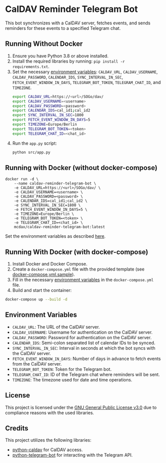 # CalDAV Reminder Telegram Bot

This bot synchronizes with a CalDAV server, fetches events, and sends reminders for these events to a specified Telegram chat.

## Running Without Docker

1. Ensure you have Python 3.8 or above installed.
2. Install the required libraries by running: `pip install -r requirements.txt`.
3. Set the necessary [environment variables](#environment-variables): `CALDAV_URL`, `CALDAV_USERNAME`, `CALDAV_PASSWORD`, `CALENDAR_IDS`, `SYNC_INTERVAL_IN_SEC`, `FETCH_EVENT_WINDOW_IN_DAYS`, `TELEGRAM_BOT_TOKEN`, `TELEGRAM_CHAT_ID`, and `TIMEZONE`.
    ```bash
    export CALDAV_URL=https://<url>/SOGo/dav/
    export CALDAV_USERNAME=<username>
    export CALDAV_PASSWORD=<password>
    export CALENDAR_IDS=cal_id1;cal_id2
    export SYNC_INTERVAL_IN_SEC=1800
    export FETCH_EVENT_WINDOW_IN_DAYS=5
    export TIMEZONE=Europe/Berlin
    export TELEGRAM_BOT_TOKEN=<token>
    export TELEGRAM_CHAT_ID=<chat_id>
    ```
4. Run the `app.py` script:
    ```bash
    python src/app.py
    ```

## Running with Docker (without docker-compose)

    docker run -d \
        --name caldav-reminder-telegram-bot \
        -e CALDAV_URL=https://<url>/SOGo/dav/ \
        -e CALDAV_USERNAME=<username> \
        -e CALDAV_PASSWORD=<password> \
        -e CALENDAR_IDS=cal_id1;cal_id2 \
        -e SYNC_INTERVAL_IN_SEC=1800 \
        -e FETCH_EVENT_WINDOW_IN_DAYS=5 \
        -e TIMEZONE=Europe/Berlin \
        -e TELEGRAM_BOT_TOKEN=<token> \
        -e TELEGRAM_CHAT_ID=<chat_id> \
        mcdax/caldav-reminder-telegram-bot:latest

Set the environment variables as described [here](#environment-variables).

## Running With Docker (with docker-compose)

1. Install Docker and Docker Compose.
2. Create a `docker-compose.yml` file with the provided template (see [docker-compose.yml.sample](https://github.com/mcdax/caldav-reminder-telegram-bot/blob/main/docker-compose.yml.sample)).
3. Fill in the necessary [environment variables](#environment-variables) in the `docker-compose.yml` file.
4. Build and start the container: 
  ```bash
docker-compose up --build -d
 ```

## Environment Variables

- `CALDAV_URL`: The URL of the CalDAV server.
- `CALDAV_USERNAME`: Username for authentication on the CalDAV server.
- `CALDAV_PASSWORD`: Password for authentication on the CalDAV server.
- `CALENDAR_IDS`: Semi-colon separated list of calendar IDs to be synced.
- `SYNC_INTERVAL_IN_SEC`: Interval in seconds at which the bot syncs with the CalDAV server.
- `FETCH_EVENT_WINDOW_IN_DAYS`: Number of days in advance to fetch events from the CalDAV server.
- `TELEGRAM_BOT_TOKEN`: Token for the Telegram bot.
- `TELEGRAM_CHAT_ID`: ID of the Telegram chat where reminders will be sent.
- `TIMEZONE`: The timezone used for date and time operations.

## License

This project is licensed under the [GNU General Public License v3.0](LICENSE) due to compliance reasons with the used libraries.

## Credits

This project utilizes the following libraries:
- [python-caldav](https://github.com/python-caldav/caldav) for CalDAV access.
- [python-telegram-bot](https://github.com/python-telegram-bot/python-telegram-bot) for interacting with the Telegram API.
